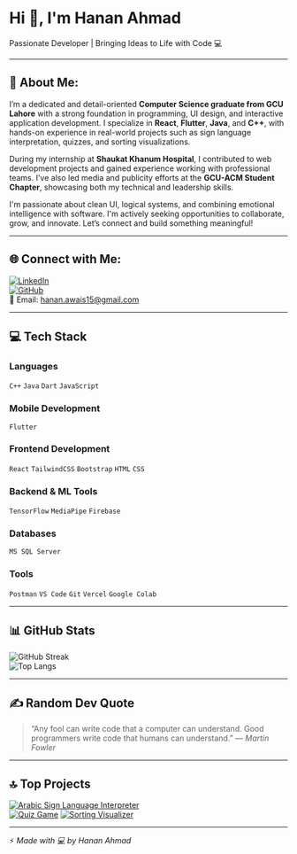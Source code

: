 # Hi 👋, I'm Hanan Ahmad  
Passionate Developer | Bringing Ideas to Life with Code 💻

---

## 💫 About Me:

I’m a dedicated and detail-oriented **Computer Science graduate from GCU Lahore** with a strong foundation in programming, UI design, and interactive application development. I specialize in **React**, **Flutter**, **Java**, and **C++**, with hands-on experience in real-world projects such as sign language interpretation, quizzes, and sorting visualizations.

During my internship at **Shaukat Khanum Hospital**, I contributed to web development projects and gained experience working with professional teams. I’ve also led media and publicity efforts at the **GCU-ACM Student Chapter**, showcasing both my technical and leadership skills.

I'm passionate about clean UI, logical systems, and combining emotional intelligence with software. I'm actively seeking opportunities to collaborate, grow, and innovate. Let’s connect and build something meaningful!

---

## 🌐 Connect with Me:

[![LinkedIn](https://img.shields.io/badge/LinkedIn-blue?style=for-the-badge&logo=linkedin)](https://linkedin.com/in/hanan-ahmad-a79a62205)  
[![GitHub](https://img.shields.io/badge/GitHub-000?style=for-the-badge&logo=github)](https://github.com/hananahmad31)  
📧 Email: hanan.awais15@gmail.com

---

## 💻 Tech Stack

### **Languages**  
`C++` `Java` `Dart` `JavaScript`

### **Mobile Development**  
`Flutter`

### **Frontend Development**  
`React` `TailwindCSS` `Bootstrap` `HTML` `CSS`

### **Backend & ML Tools**  
`TensorFlow` `MediaPipe` `Firebase`

### **Databases**  
`MS SQL Server`

### **Tools**  
`Postman` `VS Code` `Git` `Vercel` `Google Colab`

---

## 📊 GitHub Stats

![GitHub Streak](https://streak-stats.demolab.com?user=hananahmad31&theme=tokyonight&hide_border=true)  
![Top Langs](https://github-readme-stats.vercel.app/api/top-langs/?username=hananahmad31&layout=compact&theme=tokyonight)

---

## ✍️ Random Dev Quote

> “Any fool can write code that a computer can understand. Good programmers write code that humans can understand.” — *Martin Fowler*

---

## 🔝 Top Projects

[![Arabic Sign Language Interpreter](https://img.shields.io/badge/-Sign%20Language%20Interpreter-000?style=flat&logo=github)](https://github.com/hananahmad31/fyp-arabic-sign-language-interpreter)  
[![Quiz Game](https://img.shields.io/badge/-Quiz%20Game-000?style=flat&logo=github)](https://github.com/hananahmad31/quiz-game)
[![Sorting Visualizer](https://img.shields.io/badge/-Sorting%20Visualizer-000?style=flat&logo=github)](https://github.com/hananahmad31/sorting-visualizer)  


---

⚡ *Made with 💻 by Hanan Ahmad*
